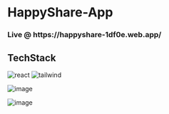 # HappyShare-App 
<h3>Live @ https://happyshare-1df0e.web.app/</h3>
<h2>TechStack</h2>

![react](https://user-images.githubusercontent.com/94031657/215967884-8262e1c9-4a3b-4dae-9ff0-76cf2a12ed72.png)
![tailwind](https://user-images.githubusercontent.com/94031657/215968146-5cea3403-557a-45a0-be1d-cb26698c49bd.png)


![image](https://user-images.githubusercontent.com/94031657/215969552-fc58deeb-3fb2-4573-ba0e-187d501566ef.png)

![image](https://user-images.githubusercontent.com/94031657/215969034-b5ff3004-0931-4d0d-9a95-51d9f5fea576.png)







